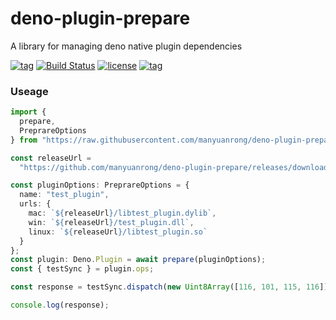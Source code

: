 # deno-plugin-prepare

A library for managing deno native plugin dependencies

[![tag](https://img.shields.io/github/tag/manyuanrong/deno-plugin-prepare.svg)](https://github.com/manyuanrong/deno-plugin-prepare)
[![Build Status](https://github.com/manyuanrong/deno-plugin-prepare/workflows/ci/badge.svg?branch=master)](https://github.com/manyuanrong/deno-plugin-prepare/actions)
[![license](https://img.shields.io/github/license/manyuanrong/deno-plugin-prepare.svg)](https://github.com/manyuanrong/deno-plugin-prepare)
[![tag](https://img.shields.io/badge/deno-v0.35.0-green.svg)](https://github.com/denoland/deno)

### Useage

```ts
import {
  prepare,
  PreprareOptions
} from "https://raw.githubusercontent.com/manyuanrong/deno-plugin-prepare/master/mod.ts";

const releaseUrl =
  "https://github.com/manyuanrong/deno-plugin-prepare/releases/download/plugin_bins";

const pluginOptions: PreprareOptions = {
  name: "test_plugin",
  urls: {
    mac: `${releaseUrl}/libtest_plugin.dylib`,
    win: `${releaseUrl}/test_plugin.dll`,
    linux: `${releaseUrl}/libtest_plugin.so`
  }
};
const plugin: Deno.Plugin = await prepare(pluginOptions);
const { testSync } = plugin.ops;

const response = testSync.dispatch(new Uint8Array([116, 101, 115, 116]))!;

console.log(response);
```

